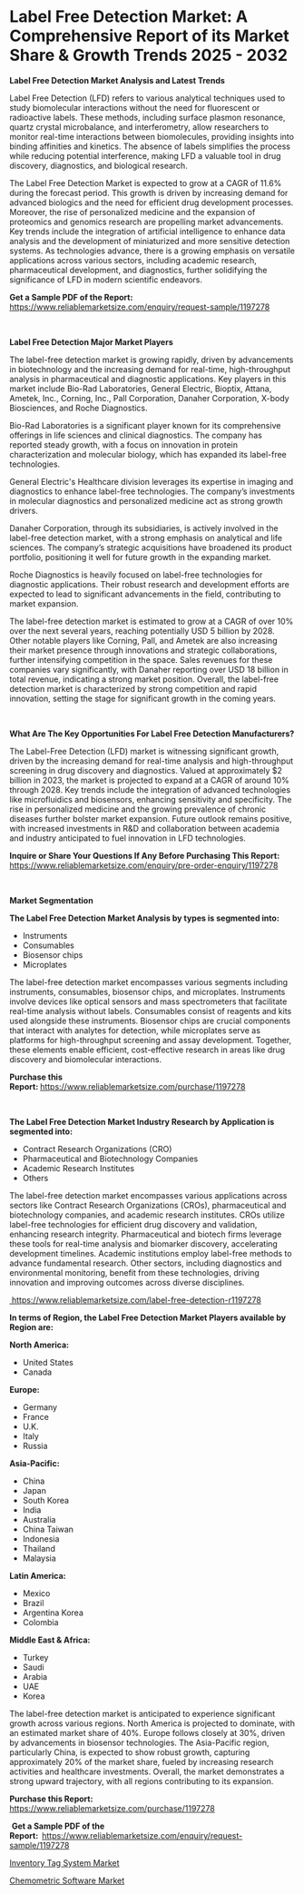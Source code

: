 <p><h1>Label Free Detection Market: A Comprehensive Report of its Market Share & Growth Trends 2025 - 2032</h1></p><p><strong>Label Free Detection Market Analysis and Latest Trends</strong></p>
<p><p>Label Free Detection (LFD) refers to various analytical techniques used to study biomolecular interactions without the need for fluorescent or radioactive labels. These methods, including surface plasmon resonance, quartz crystal microbalance, and interferometry, allow researchers to monitor real-time interactions between biomolecules, providing insights into binding affinities and kinetics. The absence of labels simplifies the process while reducing potential interference, making LFD a valuable tool in drug discovery, diagnostics, and biological research.</p><p>The Label Free Detection Market is expected to grow at a CAGR of 11.6% during the forecast period. This growth is driven by increasing demand for advanced biologics and the need for efficient drug development processes. Moreover, the rise of personalized medicine and the expansion of proteomics and genomics research are propelling market advancements. Key trends include the integration of artificial intelligence to enhance data analysis and the development of miniaturized and more sensitive detection systems. As technologies advance, there is a growing emphasis on versatile applications across various sectors, including academic research, pharmaceutical development, and diagnostics, further solidifying the significance of LFD in modern scientific endeavors.</p></p>
<p><strong>Get a Sample PDF of the Report:&nbsp;</strong> <a href="https://www.reliablemarketsize.com/enquiry/request-sample/1197278?utm_campaign=1999&utm_medium=2&utm_source=Github&utm_content=ia&utm_term=09032025&utm_id=label-free-detection">https://www.reliablemarketsize.com/enquiry/request-sample/1197278</a></p>
<p>&nbsp;</p>
<p><strong>Label Free Detection Major Market Players</strong></p>
<p><p>The label-free detection market is growing rapidly, driven by advancements in biotechnology and the increasing demand for real-time, high-throughput analysis in pharmaceutical and diagnostic applications. Key players in this market include Bio-Rad Laboratories, General Electric, Bioptix, Attana, Ametek, Inc., Corning, Inc., Pall Corporation, Danaher Corporation, X-body Biosciences, and Roche Diagnostics.</p><p>Bio-Rad Laboratories is a significant player known for its comprehensive offerings in life sciences and clinical diagnostics. The company has reported steady growth, with a focus on innovation in protein characterization and molecular biology, which has expanded its label-free technologies. </p><p>General Electric's Healthcare division leverages its expertise in imaging and diagnostics to enhance label-free technologies. The company’s investments in molecular diagnostics and personalized medicine act as strong growth drivers.</p><p>Danaher Corporation, through its subsidiaries, is actively involved in the label-free detection market, with a strong emphasis on analytical and life sciences. The company’s strategic acquisitions have broadened its product portfolio, positioning it well for future growth in the expanding market.</p><p>Roche Diagnostics is heavily focused on label-free technologies for diagnostic applications. Their robust research and development efforts are expected to lead to significant advancements in the field, contributing to market expansion.</p><p>The label-free detection market is estimated to grow at a CAGR of over 10% over the next several years, reaching potentially USD 5 billion by 2028. Other notable players like Corning, Pall, and Ametek are also increasing their market presence through innovations and strategic collaborations, further intensifying competition in the space. Sales revenues for these companies vary significantly, with Danaher reporting over USD 18 billion in total revenue, indicating a strong market position. Overall, the label-free detection market is characterized by strong competition and rapid innovation, setting the stage for significant growth in the coming years.</p></p>
<p>&nbsp;</p>
<p><strong>What Are The Key Opportunities For Label Free Detection Manufacturers?</strong></p>
<p><p>The Label-Free Detection (LFD) market is witnessing significant growth, driven by the increasing demand for real-time analysis and high-throughput screening in drug discovery and diagnostics. Valued at approximately $2 billion in 2023, the market is projected to expand at a CAGR of around 10% through 2028. Key trends include the integration of advanced technologies like microfluidics and biosensors, enhancing sensitivity and specificity. The rise in personalized medicine and the growing prevalence of chronic diseases further bolster market expansion. Future outlook remains positive, with increased investments in R&D and collaboration between academia and industry anticipated to fuel innovation in LFD technologies.</p></p>
<p><strong>Inquire or Share Your Questions If Any Before Purchasing This Report:</strong> <a href="https://www.reliablemarketsize.com/enquiry/pre-order-enquiry/1197278?utm_campaign=1999&utm_medium=2&utm_source=Github&utm_content=ia&utm_term=09032025&utm_id=label-free-detection">https://www.reliablemarketsize.com/enquiry/pre-order-enquiry/1197278</a></p>
<p>&nbsp;</p>
<p><strong>Market Segmentation</strong></p>
<p><strong>The Label Free Detection Market Analysis by types is segmented into:</strong></p>
<p><ul><li>Instruments</li><li>Consumables</li><li>Biosensor chips</li><li>Microplates</li></ul></p>
<p><p>The label-free detection market encompasses various segments including instruments, consumables, biosensor chips, and microplates. Instruments involve devices like optical sensors and mass spectrometers that facilitate real-time analysis without labels. Consumables consist of reagents and kits used alongside these instruments. Biosensor chips are crucial components that interact with analytes for detection, while microplates serve as platforms for high-throughput screening and assay development. Together, these elements enable efficient, cost-effective research in areas like drug discovery and biomolecular interactions.</p></p>
<p><strong>Purchase this Report:&nbsp;</strong><a href="https://www.reliablemarketsize.com/purchase/1197278?utm_campaign=1999&utm_medium=2&utm_source=Github&utm_content=ia&utm_term=09032025&utm_id=label-free-detection">https://www.reliablemarketsize.com/purchase/1197278</a></p>
<p>&nbsp;</p>
<p><strong>The Label Free Detection Market Industry Research by Application is segmented into:</strong></p>
<p><ul><li>Contract Research Organizations (CRO)</li><li>Pharmaceutical and Biotechnology Companies</li><li>Academic Research Institutes</li><li>Others</li></ul></p>
<p><p>The label-free detection market encompasses various applications across sectors like Contract Research Organizations (CROs), pharmaceutical and biotechnology companies, and academic research institutes. CROs utilize label-free technologies for efficient drug discovery and validation, enhancing research integrity. Pharmaceutical and biotech firms leverage these tools for real-time analysis and biomarker discovery, accelerating development timelines. Academic institutions employ label-free methods to advance fundamental research. Other sectors, including diagnostics and environmental monitoring, benefit from these technologies, driving innovation and improving outcomes across diverse disciplines.</p></p>
<p><a href="https://www.reliablemarketsize.com/label-free-detection-r1197278?utm_campaign=1999&utm_medium=2&utm_source=Github&utm_content=ia&utm_term=09032025&utm_id=label-free-detection">&nbsp;https://www.reliablemarketsize.com/label-free-detection-r1197278</a></p>
<p><strong>In terms of Region, the Label Free Detection Market Players available by Region are:</strong></p>
<p>
    <p> <strong> North America: </strong>
        <ul>
            <li>United States</li>
            <li>Canada</li>
        </ul>
        </p> 
    <p> <strong> Europe: </strong>
        <ul>
            <li>Germany</li>
            <li>France</li>
            <li>U.K.</li>
            <li>Italy</li>
            <li>Russia</li>
        </ul>
        </p> 
    <p> <strong> Asia-Pacific: </strong>
        <ul>
            <li>China</li>
            <li>Japan</li>
            <li>South Korea</li>
            <li>India</li>
            <li>Australia</li>
            <li>China Taiwan</li>
            <li>Indonesia</li>
            <li>Thailand</li>
            <li>Malaysia</li>
        </ul>
        </p> 
    <p> <strong> Latin America: </strong>
        <ul>
            <li>Mexico</li>
            <li>Brazil</li>
            <li>Argentina Korea</li>
            <li>Colombia</li>
        </ul>
        </p> 
    <p> <strong> Middle East & Africa: </strong>
        <ul>
            <li>Turkey</li>
            <li>Saudi</li>
            <li>Arabia</li>
            <li>UAE</li>
            <li>Korea</li>
        </ul>
    </p>
    </p>
<p><p>The label-free detection market is anticipated to experience significant growth across various regions. North America is projected to dominate, with an estimated market share of 40%. Europe follows closely at 30%, driven by advancements in biosensor technologies. The Asia-Pacific region, particularly China, is expected to show robust growth, capturing approximately 20% of the market share, fueled by increasing research activities and healthcare investments. Overall, the market demonstrates a strong upward trajectory, with all regions contributing to its expansion.</p></p>
<p><strong>Purchase this Report: </strong><a href="https://www.reliablemarketsize.com/purchase/1197278?utm_campaign=1999&utm_medium=2&utm_source=Github&utm_content=ia&utm_term=09032025&utm_id=label-free-detection">https://www.reliablemarketsize.com/purchase/1197278</a></p>
<p>&nbsp;<strong>Get a Sample PDF of the Report:&nbsp;&nbsp;</strong><a href="https://www.reliablemarketsize.com/enquiry/request-sample/1197278?utm_campaign=1999&utm_medium=2&utm_source=Github&utm_content=ia&utm_term=09032025&utm_id=label-free-detection">https://www.reliablemarketsize.com/enquiry/request-sample/1197278</a></p>
<p><strong></strong></p>
<p><p><a href="https://github.com/pizolina/Market-Research-Report-List-7/blob/main/inventory-tag-system-market.md?utm_campaign=1999&utm_medium=2&utm_source=Github&utm_content=ia&utm_term=09032025&utm_id=label-free-detection">Inventory Tag System Market</a></p><p><a href="https://github.com/enieyfabius/Market-Research-Report-List-1/blob/main/chemometric-software-market.md?utm_campaign=1999&utm_medium=2&utm_source=Github&utm_content=ia&utm_term=09032025&utm_id=label-free-detection">Chemometric Software Market</a></p></p>